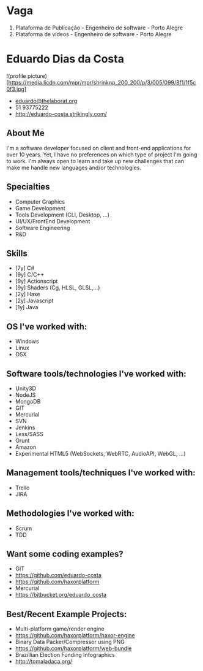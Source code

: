 # Vaga

1. Plataforma de Publicação - Engenheiro de software - Porto Alegre
2. Plataforma de vídeos - Engenheiro de software - Porto Alegre

# Eduardo Dias da Costa
!(profile picture)[https://media.licdn.com/mpr/mpr/shrinknp_200_200/p/3/005/099/3f1/1f5c0f3.jpg]
 - eduardo@thelaborat.org
 - 51 93775222
 - http://eduardo-costa.strikingly.com/
 
## About Me
I'm a software developer focused on client and front-end applications for over 10 years. Yet, I have no preferences on which type of project I'm going to work. I'm always open to learn and take up new challenges that can make me handle new languages and/or technologies.

## Specialties
 - Computer Graphics
 - Game Development
 - Tools Development (CLI, Desktop, ...)
 - UI/UX/FrontEnd Development
 - Software Engineering
 - R&D

## Skills
 - [7y] C#
 - [9y] C/C++
 - [9y] Actionscript
 - [9y] Shaders (Cg, HLSL, GLSL,...)
 - [2y] Haxe
 - [2y] Javascript
 - [1y] Java

## OS I've worked with:
 - Windows
 - Linux
 - OSX

## Software tools/technologies I've worked with:
 - Unity3D
 - NodeJS
 - MongoDB
 - GIT
 - Mercurial
 - SVN
 - Jenkins
 - Less/SASS
 - Grunt
 - Amazon
 - Experimental HTML5 (WebSockets, WebRTC, AudioAPI, WebGL, ...)

## Management tools/techniques I've worked with:
- Trello
- JIRA

## Methodologies I've worked with:
- Scrum
- TDD

## Want some coding examples?
 - GIT 
  - https://github.com/eduardo-costa
  - https://github.com/haxorplatform
 - Mercurial 
  - https://bitbucket.org/eduardo_costa

## Best/Recent Example Projects:
 - Multi-platform game/render engine
  - https://github.com/haxorplatform/haxor-engine
 - Binary Data Packer/Compressor using PNG
  - https://github.com/haxorplatform/web-bundle
 - Brazillian Election Funding Infographics
  - http://tomaladaca.org/

